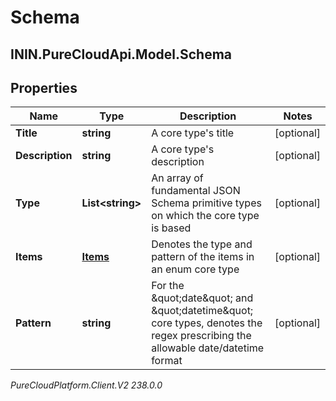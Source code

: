 # Schema

## ININ.PureCloudApi.Model.Schema

## Properties

|Name | Type | Description | Notes|
|------------ | ------------- | ------------- | -------------|
| **Title** | **string** | A core type&#39;s title | [optional] |
| **Description** | **string** | A core type&#39;s description | [optional] |
| **Type** | **List&lt;string&gt;** | An array of fundamental JSON Schema primitive types on which the core type is based | [optional] |
| **Items** | [**Items**](Items) | Denotes the type and pattern of the items in an enum core type | [optional] |
| **Pattern** | **string** | For the \&quot;date\&quot; and \&quot;datetime\&quot; core types, denotes the regex prescribing the allowable date/datetime format | [optional] |



_PureCloudPlatform.Client.V2 238.0.0_
